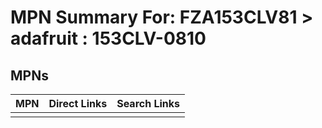 



# MPN Summary For: FZA153CLV81 > adafruit : 153CLV-0810

## MPNs
  

|MPN|Direct Links|Search Links|
| :--- | :--- | :--- |
||||
